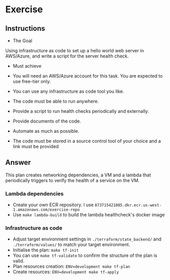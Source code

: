 # Exercise

## Instructions

* The Goal

Using infrastructure as code to set up a hello world web server in AWS/Azure, and write a script for the server health check.

* Must achieve

- You will need an AWS/Azure account for this task. You are expected to use free-tier only.

- You can use any infrastructure as code tool you like.

- The code must be able to run anywhere.

- Provide a script to run health checks periodically and externally.

- Provide documents of the code.

- Automate as much as possible. 

- The code must be stored in a source control tool of your choice and a link must be provided 

## Answer

This plan creates networking dependencies, a VM and a lambda that periodically triggers to verify the health of a service on the VM.

### Lambda dependencies

- Create your own ECR repository. I use `873715421885.dkr.ecr.us-west-1.amazonaws.com/exercise-repo`
- Use `make lambda-build` to build the lambda healthcheck's docker image

### Infrastructure as code

- Adjust target environment settings in `./terraform/state_backend/` and `./terraform/values/` to match your target environment.
- Initialise the plan: `make tf-init`
- You can use `make tf-validate` to confirm the structure of the plan is valid.
- Plan resources creation: `ENV=development make tf-plan`
- Create resources: `ENV=development make tf-apply`
